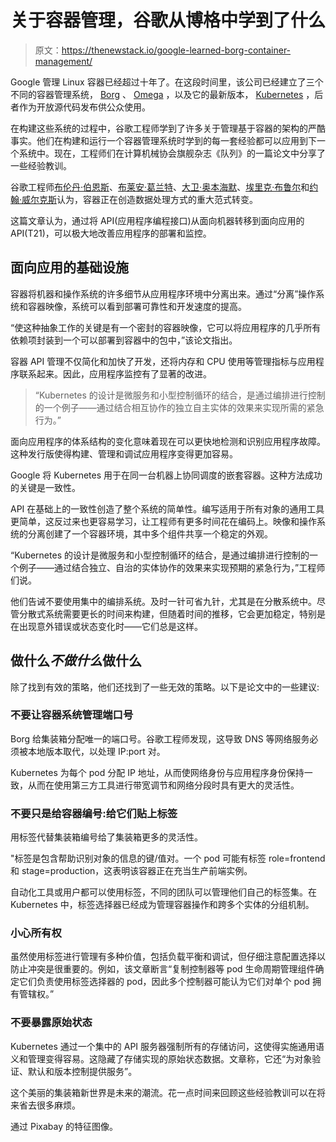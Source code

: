 # 关于容器管理，谷歌从博格中学到了什么

> 原文：<https://thenewstack.io/google-learned-borg-container-management/>

Google 管理 Linux 容器已经超过十年了。在这段时间里，该公司已经建立了三个不同的容器管理系统， [Borg](https://thenewstack.io/google-lifts-the-veil-on-borg-revealing-apache-auroras-heritage/) 、 [Omega](https://thenewstack.io/googles-data-architecture-and-what-it-takes-to-work-at-scale/) ，以及它的最新版本， [Kubernetes](https://thenewstack.io/google-officially-launches-kubernetes-1-0-promises-to-give-you-evolution/) ，后者作为开放源代码发布供公众使用。

在构建这些系统的过程中，谷歌工程师学到了许多关于管理基于容器的架构的严酷事实。他们在构建和运行一个容器管理系统时学到的每一套经验都可以应用到下一个系统中。现在，工程师们在计算机械协会旗舰杂志《队列》的一篇论文中分享了一些经验教训。

谷歌工程师[布伦丹·伯恩斯](https://twitter.com/brendandburns)、[布莱安·葛兰特](https://www.linkedin.com/in/brian-grant-3317a6)、[大卫·奥本海默](https://research.google.com/pubs/DavidOppenheimer.html)、[埃里克·布鲁尔](https://twitter.com/eric_brewer)和[约翰·威尔克斯](https://research.google.com/pubs/JohnWilkes.html)认为，容器正在创造数据处理方式的重大范式转变。

这篇文章认为，通过将 API(应用程序编程接口)从面向机器转移到面向应用的 API(T21)，可以极大地改善应用程序的部署和监控。

## 面向应用的基础设施

容器将机器和操作系统的许多细节从应用程序环境中分离出来。通过“分离”操作系统和容器映像，系统可以看到部署可靠性和开发速度的提高。

“使这种抽象工作的关键是有一个密封的容器映像，它可以将应用程序的几乎所有依赖项封装到一个可以部署到容器中的包中，”该论文指出。

容器 API 管理不仅简化和加快了开发，还将内存和 CPU 使用等管理指标与应用程序联系起来。因此，应用程序监控有了显著的改进。

> “Kubernetes 的设计是微服务和小型控制循环的结合，是通过编排进行控制的一个例子——通过结合相互协作的独立自主实体的效果来实现所需的紧急行为。”

面向应用程序的体系结构的变化意味着现在可以更快地检测和识别应用程序故障。这种发行版使得构建、管理和调试应用程序变得更加容易。

Google 将 Kubernetes 用于在同一台机器上协同调度的嵌套容器。这种方法成功的关键是一致性。

API 在基础上的一致性创造了整个系统的简单性。编写适用于所有对象的通用工具更简单，这反过来也更容易学习，让工程师有更多时间花在编码上。映像和操作系统的分离创建了一个容器环境，其中多个组件共享一个稳定的外观。

“Kubernetes 的设计是微服务和小型控制循环的结合，是通过编排进行控制的一个例子——通过结合独立、自治的实体协作的效果来实现预期的紧急行为，”工程师们说。

他们告诫不要使用集中的编排系统。及时一针可省九针，尤其是在分散系统中。尽管分散式系统需要更长的时间来构建，但随着时间的推移，它会更加稳定，特别是在出现意外错误或状态变化时——它们总是这样。

## **做什么*不做什么*做什么**

除了找到有效的策略，他们还找到了一些无效的策略。以下是论文中的一些建议:

### **不要让容器系统管理端口号**

Borg 给集装箱分配唯一的端口号。谷歌工程师发现，这导致 DNS 等网络服务必须被本地版本取代，以处理 IP:port 对。

Kubernetes 为每个 pod 分配 IP 地址，从而使网络身份与应用程序身份保持一致，从而在使用第三方工具进行带宽调节和网络分段时具有更大的灵活性。

### 不要只是给容器编号:给它们贴上标签

用标签代替集装箱编号给了集装箱更多的灵活性。

"标签是包含帮助识别对象的信息的键/值对。一个 pod 可能有标签 role=frontend 和 stage=production，这表明该容器正在充当生产前端实例。

自动化工具或用户都可以使用标签，不同的团队可以管理他们自己的标签集。在 Kubernetes 中，标签选择器已经成为管理容器操作和跨多个实体的分组机制。

### **小心所有权**

虽然使用标签进行管理有多种价值，包括负载平衡和调试，但仔细注意配置选择以防止冲突是很重要的。例如，该文章断言“复制控制器等 pod 生命周期管理组件确定它们负责使用标签选择器的 pod，因此多个控制器可能认为它们对单个 pod 拥有管辖权。”

### **不要暴露原始状态**

Kubernetes 通过一个集中的 API 服务器强制所有的存储访问，这使得实施通用语义和管理变得容易。这隐藏了存储实现的原始状态数据。文章称，它还“为对象验证、默认和版本控制提供服务”。

这个美丽的集装箱新世界是未来的潮流。花一点时间来回顾这些经验教训可以在将来省去很多麻烦。

通过 Pixabay 的特征图像。

<svg xmlns:xlink="http://www.w3.org/1999/xlink" viewBox="0 0 68 31" version="1.1"><title>Group</title> <desc>Created with Sketch.</desc></svg>